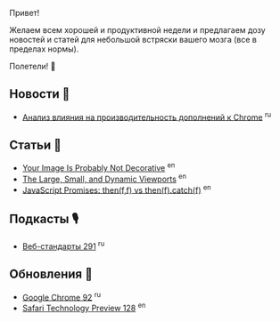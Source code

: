 Привет!

Желаем всем хорошей и продуктивной недели и предлагаем дозу новостей и статей для небольшой встряски вашего мозга (все в пределах нормы).

Полетели! 🚀

## Новости 📰

- [Анализ влияния на производительность дополнений к Chrome](https://opennet.ru/55534-chrome) <sup>ru</sup>

## Статьи 📝

- [Your Image Is Probably Not Decorative](https://www.smashingmagazine.com/2021/06/img-alt-attribute-alternate-description-decorative/) <sup>en</sup>
- [The Large, Small, and Dynamic Viewports](https://www.bram.us/2021/07/08/the-large-small-and-dynamic-viewports/) <sup>en</sup>
- [JavaScript Promises: then(f,f) vs then(f).catch(f)](https://dmitripavlutin.com/javascript-promises-then-vs-then-catch/) <sup>en</sup>

## Подкасты 🎙

- [Веб-стандарты 291](https://www.youtube.com/watch?v=EA12-m9bCfE) <sup>ru</sup>

## Обновления 🚀

- [Google Chrome 92](https://www.opennet.ru/opennews/art.shtml?num=55529) <sup>ru</sup>
- [Safari Technology Preview 128](https://webkit.org/blog/11925/release-notes-for-safari-technology-preview-128/) <sup>en</sup>
